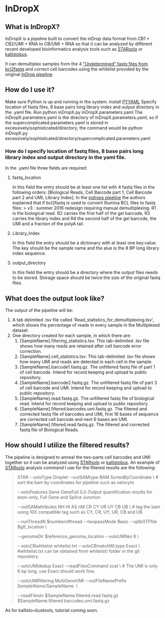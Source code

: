 # InDropX

## What is InDropX?
InDropX is a pipeline built to convert the inDrop data format from CB1 + CB2/UMI + RNA to CB/UMI + RNA so that it can be analyzed by different recent developed bioinformatics analysis tools such as [STARsolo](https://github.com/alexdobin/STAR/blob/master/docs/STARsolo.md) or [kallistobus](https://www.kallistobus.tools).

It can demultiplex samples from the 4 ["Undetermined" fastq files from bcl2fastq](https://github.com/indrops/indrops) and correct cell barcodes using the whitelist provided by the original [InDrop pipeline](https://github.com/indrops/indrops).


## How do I use it?
Make sure Python is up and running in the system.
Install [PYYAML](https://pyyaml.org)
Specify location of fastq files, 8 base pairs long library index and output directory in the .yaml file.
Run python inDropX.py inDropX.parameters.yaml
The inDropX.parameters.yaml is the directory of inDropX.parameters.yaml, so if the supercomplicated.parameters.yaml is stored in excessively/sophisticated/directory, the command would be 
python inDropX.py excessively/sophisticated/directory/supercomplicated.parameters.yaml

### How do I specify location of fastq files, 8 base pairs long library index and output directory in the yaml file.
In the .yaml file three fields are required:
1. fastq_location

   In this field the entry should be at least one list with 4 fastq files in the following orders:
   [Biological Reads, Cell Barcode part 1, Cell Barcode part 2 and UMI, Library Index]. In the [indrops pipeline](https://github.com/indrops/indrops) the authors explained that if bcl2fastq is used to convert Illumina BCL files to fastq files: 
       > v3 : summer 2016 redesign requiring manual demultiplexing. R1 is the biological read. R2 carries the first half of the gel barcode, R3 carries the library index and R4 the second half of the gel barcode, the UMI and a fraction of the polyA tail.
2. Library_Index

   In this field the entry should be a dictionary with at least one key:value. The key should be the sample name and the alue is the 8 BP long library index sequence.
3. output_directory

   In this field the entry should be a directory where the output files needs to be stored. Storage space should be twice the size of the original fastq files.

## What does the output look like?

The output of the pipeline will be:
1. A tab delimited .tsv file called 'Read_statistics_for_demultiplexing.tsv', which shows the percentage of reads in every sample in the Multiplexed dataset.
2. One directory created for each sample, in which there are:
   1. [SampleName].filtering_statistics.tsv. This tab-delimited .tsv file shows how many reads are retained after cell barcode error correction.
   2. [SampleName].cell_statistics.tsv.  This tab-delimited .tsv file shows how many UMI and reads are detected in each cell in the sample.
   3. [SampleName].barcode1.fastq.gz. The unfiltered fastq file of part 1 of cell barcode. Intend for record keeping and upload to public repository.
   4. [SampleName].barcode2.fastq.gz. The unfiltered fastq file of part 3 of cell barcode and UMI. Intend for record keeping and upload to public repository.
   5. [SampleName].read.fastq.gz. The unfiltered fastq file of biological read. Intend for record keeping and upload to public repository.
   6. [SampleName].filtered.barcodes.umi.fastq.gz. The filtered and corrected fastq file of barcodes and UMI, first 16 bases of sequence are corrected cell barcode and next 6 bases are UMI.
   7. [SampleName].filtered.read.fastq.gz. The filtered and corrected fastq file of Biological Reads.

## How should I utilize the filtered results?

The pipeline is designed to anneal the two-parts cell barcodes and UMI together so it can be analyzed using [STARsolo](https://github.com/alexdobin/STAR/blob/master/docs/STARsolo.md) or [kallistobus](https://www.kallistobus.tools).
An example of [STARsolo](https://github.com/alexdobin/STAR/blob/master/docs/STARsolo.md) analysis command I use for the filtered results are the following:
>STAR --soloType Droplet --outSAMtype BAM SortedByCoordinate \ # sort the bam by coordinates for pipeline such as velocyto
>
>--soloFeatures Gene GeneFull SJ\ Output quantification results for exon-only, Full Gene and Splice Junction
>
>--outSAMattributes NH HI AS nM CR CY UR UY CB UB \ # tag the bam using 10X compatible tag such as CY, CR, UY, UR, CB and UB 
>
>--runThreadN $numberofthread --twopassMode Basic --sjdbGTFfile $gtf_location \
>
> --genomeDir $reference_genome_location --soloUMIlen 6 \
>
>--soloCBwhitelist whitelist.txt --soloCBmatchWLtype Exact \ #whitelist.txt can be obtained from whitelist/ folder in the git repository
>
>--soloUMIdedup Exact --readFilesCommand zcat \ # The UMI is only 6 bp long, use Exact should work fine.
>
>--soloUMIfiltering MultiGeneUMI --outFileNamePrefix $SampleName/$SampleName. \
>
>--readFilesIn $SampleName.filtered.read.fastq.gz $SampleName.filtered.barcodes.umi.fastq.gz

As for kallisto+bustools, tutorial coming soon.




